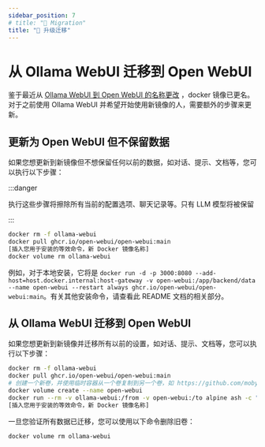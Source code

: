 ```yaml
---
sidebar_position: 7
# title: "🔄 Migration"
title: "🔄 升级迁移"
---
```


# 从 Ollama WebUI 迁移到 Open WebUI

鉴于最近从 [Ollama WebUI 到 Open WebUI 的名称更改](https://github.com/open-webui/open-webui/discussions/602) ，docker 镜像已更名。对于之前使用 Ollama WebUI 并希望开始使用新镜像的人，需要额外的步骤来更新。

## 更新为 Open WebUI 但不保留数据

如果您想更新到新镜像但不想保留任何以前的数据，如对话、提示、文档等，您可以执行以下步骤：

:::danger

执行这些步骤将擦除所有当前的配置选项、聊天记录等。只有 LLM 模型将被保留

:::

```bash
docker rm -f ollama-webui
docker pull ghcr.io/open-webui/open-webui:main
[插入您用于安装的等效命令，新 Docker 镜像名称]
docker volume rm ollama-webui
```

例如，对于本地安装，它将是 `docker run -d -p 3000:8080 --add-host=host.docker.internal:host-gateway -v open-webui:/app/backend/data --name open-webui --restart always ghcr.io/open-webui/open-webui:main`。有关其他安装命令，请查看此 README 文档的相关部分。

## 从 Ollama WebUI 迁移到 Open WebUI

如果您想更新到新镜像并迁移所有以前的设置，如对话、提示、文档等，您可以执行以下步骤：

```bash
docker rm -f ollama-webui
docker pull ghcr.io/open-webui/open-webui:main
# 创建一个新卷，并使用临时容器从一个卷复制到另一个卷，如 https://github.com/moby/moby/issues/31154#issuecomment-360531460
docker volume create --name open-webui
docker run --rm -v ollama-webui:/from -v open-webui:/to alpine ash -c "cd /from ; cp -av . /to"
[插入您用于安装的等效命令，新 Docker 镜像名称]
```

一旦您验证所有数据已迁移，您可以使用以下命令删除旧卷：

```bash
docker volume rm ollama-webui
```
